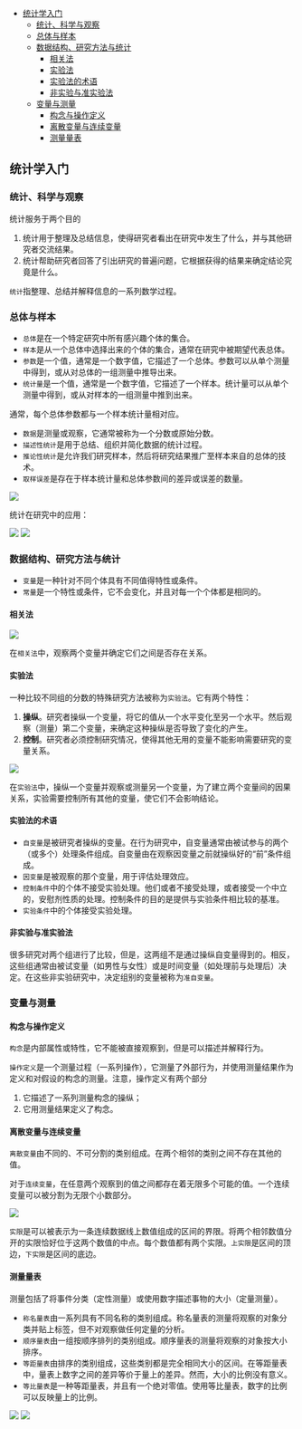 - [统计学入门](#%e7%bb%9f%e8%ae%a1%e5%ad%a6%e5%85%a5%e9%97%a8)
  - [统计、科学与观察](#%e7%bb%9f%e8%ae%a1%e7%a7%91%e5%ad%a6%e4%b8%8e%e8%a7%82%e5%af%9f)
  - [总体与样本](#%e6%80%bb%e4%bd%93%e4%b8%8e%e6%a0%b7%e6%9c%ac)
  - [数据结构、研究方法与统计](#%e6%95%b0%e6%8d%ae%e7%bb%93%e6%9e%84%e7%a0%94%e7%a9%b6%e6%96%b9%e6%b3%95%e4%b8%8e%e7%bb%9f%e8%ae%a1)
    - [相关法](#%e7%9b%b8%e5%85%b3%e6%b3%95)
    - [实验法](#%e5%ae%9e%e9%aa%8c%e6%b3%95)
    - [实验法的术语](#%e5%ae%9e%e9%aa%8c%e6%b3%95%e7%9a%84%e6%9c%af%e8%af%ad)
    - [非实验与准实验法](#%e9%9d%9e%e5%ae%9e%e9%aa%8c%e4%b8%8e%e5%87%86%e5%ae%9e%e9%aa%8c%e6%b3%95)
  - [变量与测量](#%e5%8f%98%e9%87%8f%e4%b8%8e%e6%b5%8b%e9%87%8f)
    - [构念与操作定义](#%e6%9e%84%e5%bf%b5%e4%b8%8e%e6%93%8d%e4%bd%9c%e5%ae%9a%e4%b9%89)
    - [离散变量与连续变量](#%e7%a6%bb%e6%95%a3%e5%8f%98%e9%87%8f%e4%b8%8e%e8%bf%9e%e7%bb%ad%e5%8f%98%e9%87%8f)
    - [测量量表](#%e6%b5%8b%e9%87%8f%e9%87%8f%e8%a1%a8)

## 统计学入门
### 统计、科学与观察
统计服务于两个目的

1. 统计用于整理及总结信息，使得研究者看出在研究中发生了什么，并与其他研究者交流结果。
2. 统计帮助研究者回答了引出研究的普遍问题，它根据获得的结果来确定结论究竟是什么。

`统计`指整理、总结并解释信息的一系列数学过程。

### 总体与样本
- `总体`是在一个特定研究中所有感兴趣个体的集合。
- `样本`是从一个总体中选择出来的个体的集合，通常在研究中被期望代表总体。
- `参数`是一个值，通常是一个数字值，它描述了一个总体。参数可以从单个测量中得到，或从对总体的一组测量中推导出来。
- `统计量`是一个值，通常是一个数字值，它描述了一个样本。统计量可以从单个测量中得到，或从对样本的一组测量中推到出来。

通常，每个总体参数都与一个样本统计量相对应。

- `数据`是测量或观察，它通常被称为一个分数或原始分数。
- `描述性统计`是用于总结、组织并简化数据的统计过程。
- `推论性统计`是允许我们研究样本，然后将研究结果推广至样本来自的总体的技术。
- `取样误差`是存在于样本统计量和总体参数间的差异或误差的数量。

![](intro1.png)

统计在研究中的应用：

![](intro2.png)
![](intro3.png)

### 数据结构、研究方法与统计
- `变量`是一种针对不同个体具有不同值得特性或条件。
- `常量`是一个特性或条件，它不会变化，并且对每一个个体都是相同的。

#### 相关法
![](intro4.png)

在`相关法`中，观察两个变量并确定它们之间是否存在关系。

#### 实验法
一种比较不同组的分数的特殊研究方法被称为`实验法`。它有两个特性：

1. **操纵**。研究者操纵一个变量，将它的值从一个水平变化至另一个水平。然后观察（测量）第二个变量，来确定这种操纵是否导致了变化的产生。
2. **控制**。研究者必须控制研究情况，使得其他无用的变量不能影响需要研究的变量关系。

![](intro5.png)

在`实验法`中，操纵一个变量并观察或测量另一个变量，为了建立两个变量间的因果关系，实验需要控制所有其他的变量，使它们不会影响结论。

#### 实验法的术语
- `自变量`是被研究者操纵的变量。在行为研究中，自变量通常由被试参与的两个（或多个）处理条件组成。自变量由在观察因变量之前就操纵好的“前”条件组成。
- `因变量`是被观察的那个变量，用于评估处理效应。
- `控制条件`中的个体不接受实验处理。他们或者不接受处理，或者接受一个中立的，安慰剂性质的处理。控制条件的目的是提供与实验条件相比较的基准。
- `实验条件`中的个体接受实验处理。

#### 非实验与准实验法
很多研究对两个组进行了比较，但是，这两组不是通过操纵自变量得到的。相反，这些组通常由被试变量（如男性与女性）或是时间变量（如处理前与处理后）决定。在这些非实验研究中，决定组别的变量被称为`准自变量`。

### 变量与测量
#### 构念与操作定义
`构念`是内部属性或特性，它不能被直接观察到，但是可以描述并解释行为。

`操作定义`是一个测量过程（一系列操作），它测量了外部行为，并使用测量结果作为定义和对假设的构念的测量。注意，操作定义有两个部分

1. 它描述了一系列测量构念的操纵；
2. 它用测量结果定义了构念。

#### 离散变量与连续变量
`离散变量`由不同的、不可分割的类别组成。在两个相邻的类别之间不存在其他的值。

对于`连续变量`，在任意两个观察到的值之间都存在着无限多个可能的值。一个连续变量可以被分割为无限个小数部分。

![](intro6.png)

`实限`是可以被表示为一条连续数据线上数值组成的区间的界限。将两个相邻数值分开的实限恰好位于这两个数值的中点。每个数值都有两个实限。`上实限`是区间的顶边，`下实限`是区间的底边。

#### 测量量表
测量包括了将事件分类（定性测量）或使用数字描述事物的大小（定量测量）。

- `称名量表`由一系列具有不同名称的类别组成。称名量表的测量将观察的对象分类并贴上标签，但不对观察做任何定量的分析。
- `顺序量表`由一组按顺序排列的类别组成。顺序量表的测量将观察的对象按大小排序。
- `等距量表`由排序的类别组成，这些类别都是完全相同大小的区间。在等距量表中，量表上数字之间的差异等价于量上的差异。然而，大小的比例没有意义。
- `等比量表`是一种等距量表，并且有一个绝对零值。使用等比量表，数字的比例可以反映量上的比例。

![](intro7.png)
![](intro8.png)